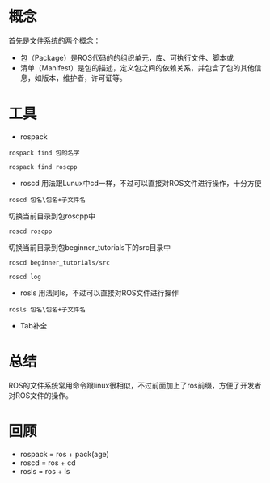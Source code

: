 # 概念
首先是文件系统的两个概念：
- 包（Package）是ROS代码的的组织单元，库、可执行文件、脚本或
- 清单（Manifest）是包的描述，定义包之间的依赖关系，并包含了包的其他信息，如版本，维护者，许可证等。
# 工具
- rospack 
```
rospack find 包的名字
```
```
rospack find roscpp
```
- roscd 用法跟Lunux中cd一样，不过可以直接对ROS文件进行操作，十分方便
```
roscd 包名\包名+子文件名
```
切换当前目录到包roscpp中
```
roscd roscpp
```
切换当前目录到包beginner_tutorials下的src目录中
```
roscd beginner_tutorials/src
```
```
roscd log
```
- rosls 用法同ls，不过可以直接对ROS文件进行操作
```
rosls 包名\包名+子文件名
```
- Tab补全
# 总结
ROS的文件系统常用命令跟linux很相似，不过前面加上了ros前缀，方便了开发者对ROS文件的操作。
# 回顾
- rospack = ros + pack(age)
- roscd = ros + cd
- rosls = ros + ls
